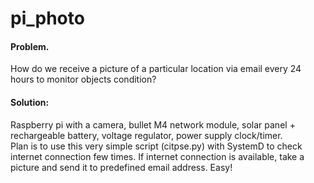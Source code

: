 # pi_photo
#### Problem. 
How do we receive
a picture of a particular location via email every
24 hours to monitor objects condition? 
#### Solution:

Raspberry pi with a camera, bullet M4 network module,
solar panel + rechargeable battery, voltage regulator,
power supply clock/timer.    
Plan is to use this very simple script (citpse.py)
with SystemD to check internet connection few times.
If internet connection is available, 
take a picture and send it 
to predefined email address. Easy!   
